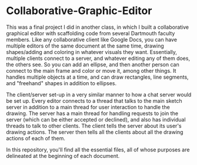 # Collaborative-Graphic-Editor

This was a final project I did in another class, in which 
I built a collaborative graphical editor with scaffolding code
from several Dartmouth faculty members. Like any collaborative client
like Google Docs, you can have multiple editors of the same document
at the same time, drawing shapes/adding and coloring in whatever visuals
they want. Essentially, multiple clients connect to a server, and whatever 
editing any of them does, the others see. So you can add an ellipse, 
and then another person can connect to the main frame and color
or move it, among other things. It handles multiple objects at 
a time, and can draw rectangles, line segments, and "freehand" 
shapes in addition to ellipses.

The client/server set-up in a very similar manner to how a chat server would be
set up. Every editor connects to a thread that talks to the main sketch server
in addition to a main thread for user interaction to handle the drawing. 
The server has a main thread for handling requests to join the server (which
can be either accepted or declined), and also has individual threads to talk to
other clients. The client tells the server about its user's drawing actions. 
The server then tells all the clients about all the drawing actions of each of them.

In this repository, you'll find all the essential files, all of whose purposes are
delineated at the beginning of each document. 
